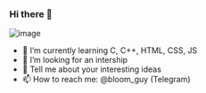 ### Hi there 👋

![image](https://c.tenor.com/sls2zgBMCf4AAAAM/gachi.gif)

- 🌱 I’m currently learning C, C++, HTML, CSS, JS
- 👯 I’m looking for an intership
- 💬 Tell me about your interesting ideas
- 📫 How to reach me: @bloom_guy (Telegram)
